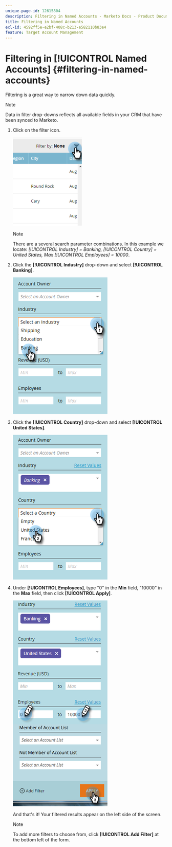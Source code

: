 ```yaml
---
unique-page-id: 12615804
description: Filtering in Named Accounts - Marketo Docs - Product Documentation
title: Filtering in Named Accounts
exl-id: 4592ff5e-e2bf-408c-b213-e582110b83e4
feature: Target Account Management
---
```

# Filtering in [!UICONTROL Named Accounts] {#filtering-in-named-accounts}

Filtering is a great way to narrow down data quickly.

>[!NOTE]
>
>Data in filter drop-downs reflects all available fields in your CRM that have been synced to Marketo.

1. Click on the filter icon.

   ![](assets/filter-one.png)

   >[!NOTE]
   >
   >There are a several search parameter combinations. In this example we locate: _[!UICONTROL Industry] = Banking, [!UICONTROL Country] = United States, Max [!UICONTROL Employees] = 10000_.

1. Click the **[!UICONTROL Industry]** drop-down and select **[!UICONTROL Banking]**.

   ![](assets/filter-2.png)

1. Click the **[!UICONTROL Country]** drop-down and select **[!UICONTROL United States]**.

   ![](assets/filter-3.png)

1. Under **[!UICONTROL Employees]**, type "0" in the **Min** field, "10000" in the **Max** field, then click **[!UICONTROL Apply]**.

   ![](assets/four-2.png)

   And that's it! Your filtered results appear on the left side of the screen.

   >[!NOTE]
   >
   >To add more filters to choose from, click **[!UICONTROL Add Filter]** at the bottom left of the form.
